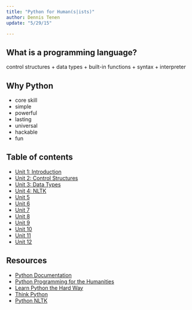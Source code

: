 ```yaml
---
title: "Python for Human(s|ists)"
author: Dennis Tenen
update: "5/29/15"

---
```


## What is a programming language?

control structures + data types + built-in functions + syntax + interpreter

## Why Python

- core skill
- simple
- powerful
- lasting
- universal
- hackable
- fun

## Table of contents

- [Unit 1: Introduction](https://github.com/denten/dhnotes/blob/master/python/python-1.md)
- [Unit 2: Control Structures](https://github.com/denten/dhnotes/blob/master/python/python-2.md)
- [Unit 3: Data Types](https://github.com/denten/dhnotes/blob/master/python/python-3.md)
- [Unit 4: NLTK](https://github.com/denten/dhnotes/blob/master/python/python-4.md)
- [Unit 5]()
- [Unit 6]()
- [Unit 7]()
- [Unit 8]()
- [Unit 9]()
- [Unit 10]()
- [Unit 11]()
- [Unit 12]()

## Resources

- [Python Documentation](https://www.python.org/doc/)
- [Python Programming for the Humanities](http://fbkarsdorp.github.io/python-course/)
- [Learn Python the Hard Way](http://learnpythonthehardway.org/book/index.html)
- [Think Python](http://www.greenteapress.com/thinkpython/html/index.html)
- [Python NLTK](http://www.nltk.org/)


